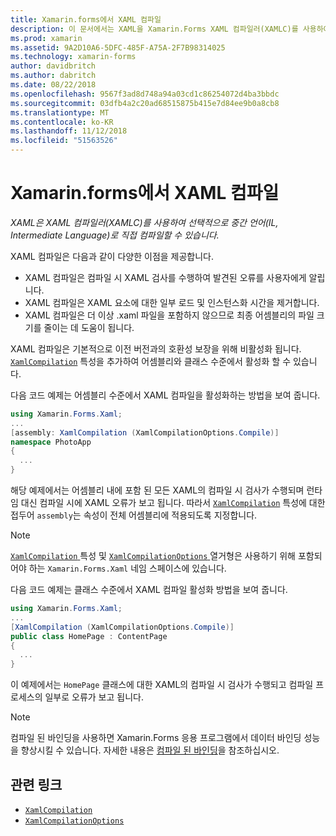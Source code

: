 ```yaml
---
title: Xamarin.forms에서 XAML 컴파일
description: 이 문서에서는 XAML을 Xamarin.Forms XAML 컴파일러(XAMLC)를 사용하여 선택적으로 중간 언어(IL, Intermediate Language)로 직접 컴파일 할 수 있는 방법을 설명합니다.
ms.prod: xamarin
ms.assetid: 9A2D10A6-5DFC-485F-A75A-2F7B98314025
ms.technology: xamarin-forms
author: davidbritch
ms.author: dabritch
ms.date: 08/22/2018
ms.openlocfilehash: 9567f3ad8d748a94a03cd1c86254072d4ba3bbdc
ms.sourcegitcommit: 03dfb4a2c20ad68515875b415e7d84ee9b0a8cb8
ms.translationtype: MT
ms.contentlocale: ko-KR
ms.lasthandoff: 11/12/2018
ms.locfileid: "51563526"
---
```

# <a name="xaml-compilation-in-xamarinforms"></a>Xamarin.forms에서 XAML 컴파일

_XAML은 XAML 컴파일러(XAMLC)를 사용하여 선택적으로 중간 언어(IL, Intermediate Language)로 직접 컴파일할 수 있습니다._

XAML 컴파일은 다음과 같이 다양한 이점을 제공합니다.

- XAML 컴파일은 컴파일 시 XAML 검사를 수행하여 발견된 오류를 사용자에게 알립니다.
- XAML 컴파일은 XAML 요소에 대한 일부 로드 및 인스턴스화 시간을 제거합니다.
- XAML 컴파일은 더 이상 .xaml 파일을 포함하지 않으므로 최종 어셈블리의 파일 크기를 줄이는 데 도움이 됩니다.

XAML 컴파일은 기본적으로 이전 버전과의 호환성 보장을 위해 비활성화 됩니다. [`XamlCompilation`](xref:Xamarin.Forms.Xaml.XamlCompilationAttribute) 특성을 추가하여 어셈블리와 클래스 수준에서 활성화 할 수 있습니다.

다음 코드 예제는 어셈블리 수준에서 XAML 컴파일을 활성화하는 방법을 보여 줍니다.

```csharp
using Xamarin.Forms.Xaml;
...
[assembly: XamlCompilation (XamlCompilationOptions.Compile)]
namespace PhotoApp
{
  ...
}
```

해당 예제에서는 어셈블리 내에 포함 된 모든 XAML의 컴파일 시 검사가 수행되며 런타임 대신 컴파일 시에 XAML 오류가 보고 됩니다. 따라서 [`XamlCompilation`](xref:Xamarin.Forms.Xaml.XamlCompilationAttribute) 특성에 대한 접두어 `assembly`는 속성이 전체 어셈블리에 적용되도록 지정합니다.

> [!NOTE]
> [ `XamlCompilation` ](xref:Xamarin.Forms.Xaml.XamlCompilationAttribute) 특성 및 [ `XamlCompilationOptions` ](xref:Xamarin.Forms.Xaml.XamlCompilationOptions) 열거형은 사용하기 위해 포함되어야 하는 `Xamarin.Forms.Xaml` 네임 스페이스에 있습니다.

다음 코드 예제는 클래스 수준에서 XAML 컴파일 활성화 방법을 보여 줍니다.

```csharp
using Xamarin.Forms.Xaml;
...
[XamlCompilation (XamlCompilationOptions.Compile)]
public class HomePage : ContentPage
{
  ...
}
```

이 예제에서는 `HomePage` 클래스에 대한 XAML의 컴파일 시 검사가 수행되고 컴파일 프로세스의 일부로 오류가 보고 됩니다.

> [!NOTE]
> 컴파일 된 바인딩을 사용하면 Xamarin.Forms 응용 프로그램에서 데이터 바인딩 성능을 향상시킬 수 있습니다. 자세한 내용은 [컴파일 된 바인딩](~/xamarin-forms/app-fundamentals/data-binding/compiled-bindings.md)을 참조하십시오.

## <a name="related-links"></a>관련 링크

- [`XamlCompilation`](xref:Xamarin.Forms.Xaml.XamlCompilationAttribute)
- [`XamlCompilationOptions`](xref:Xamarin.Forms.Xaml.XamlCompilationOptions)
